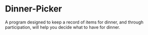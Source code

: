 # Dinner-Picker
A program designed to keep a record of items for dinner, and through participation, will help you decide what to have for dinner.
